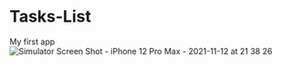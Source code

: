 # Tasks-List
My first app
![Simulator Screen Shot - iPhone 12 Pro Max - 2021-11-12 at 21 38 26](https://user-images.githubusercontent.com/93982834/141524714-77033ca1-1148-4de6-a6dc-d9a144f1135d.png)
